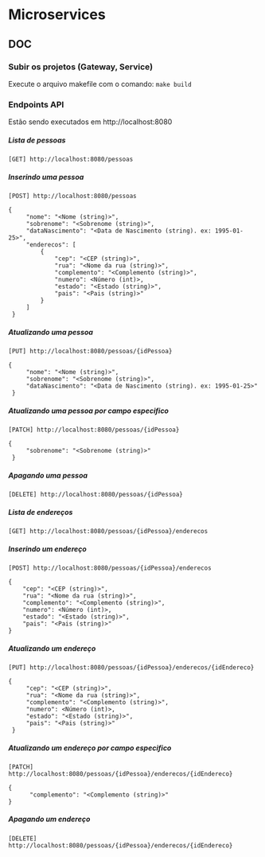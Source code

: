 # Microservices


## DOC
### Subir os projetos (Gateway, Service)
Execute o arquivo makefile com o comando: `make build`

### Endpoints API
Estão sendo executados em http://localhost:8080

##### Lista de pessoas
`[GET] http://localhost:8080/pessoas`

##### Inserindo uma pessoa
`[POST] http://localhost:8080/pessoas`
```
{
     "nome": "<Nome (string)>",
     "sobrenome": "<Sobrenome (string)>",
     "dataNascimento": "<Data de Nascimento (string). ex: 1995-01-25>",
     "enderecos": [
         {
             "cep": "<CEP (string)>",
             "rua": "<Nome da rua (string)>",
             "complemento": "<Complemento (string)>",
             "numero": <Número (int)>,
             "estado": "<Estado (string)>",
             "pais": "<Pais (string)>"
         }
     ]
 }
 ```

##### Atualizando uma pessoa
`[PUT] http://localhost:8080/pessoas/{idPessoa}`
```
{
     "nome": "<Nome (string)>",
     "sobrenome": "<Sobrenome (string)>",
     "dataNascimento": "<Data de Nascimento (string). ex: 1995-01-25>"
 }
 ```

##### Atualizando uma pessoa por campo especifico
`[PATCH] http://localhost:8080/pessoas/{idPessoa}`
```
{
     "sobrenome": "<Sobrenome (string)>"
 }
 ```
 
##### Apagando uma pessoa
`[DELETE] http://localhost:8080/pessoas/{idPessoa}`
 

 
 ##### Lista de endereços
 `[GET] http://localhost:8080/pessoas/{idPessoa}/enderecos`
 
 ##### Inserindo um endereço
 `[POST] http://localhost:8080/pessoas/{idPessoa}/enderecos`
 ```
 {
     "cep": "<CEP (string)>",
     "rua": "<Nome da rua (string)>",
     "complemento": "<Complemento (string)>",
     "numero": <Número (int)>,
     "estado": "<Estado (string)>",
     "pais": "<Pais (string)>"
 }
  ```
 
 ##### Atualizando um endereço
 `[PUT] http://localhost:8080/pessoas/{idPessoa}/enderecos/{idEndereco}`
 ```
 {
      "cep": "<CEP (string)>",
      "rua": "<Nome da rua (string)>",
      "complemento": "<Complemento (string)>",
      "numero": <Número (int)>,
      "estado": "<Estado (string)>",
      "pais": "<Pais (string)>"
  }
  ```
 
##### Atualizando um endereço por campo especifico
`[PATCH] http://localhost:8080/pessoas/{idPessoa}/enderecos/{idEndereco}`
```
{
      "complemento": "<Complemento (string)>"
}
```
  
##### Apagando um endereço
`[DELETE] http://localhost:8080/pessoas/{idPessoa}/enderecos/{idEndereco}`
